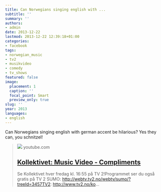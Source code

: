 ```yaml
---
title: Can Norwegians singing english with ...
subtitle: ''
summary: ''
authors:
- admin
date: 2013-12-22
lastmod: 2013-12-22 12:39:18+01:00
categories:
- facebook
tags:
- norwegian_music
- tv2
- musikvideo
- comedy
- tv_shows
featured: false
image:
  placement: 1
  caption: ''
  focal_point: Smart
  preview_only: true
slug: ''
year: 2013
languages:
- english
---
```


Can Norwegians singing english with german accent be hilarious? Yes they can, you schnitzel!
> [![](https://i.ytimg.com/vi/zi8ShAosqzI/maxresdefault.jpg?sqp=-oaymwEmCIAKENAF8quKqQMa8AEB-AH-CYAC0AWKAgwIABABGGUgTihTMA8=&rs=AOn4CLDPRXALVv7nh43fv8Yb1jzFa6zVIQ)](https://www.youtube.com/watch?v=zi8ShAosqzI)
> youtube.com
> ## [Kollektivet: Music Video - Compliments](https://www.youtube.com/watch?v=zi8ShAosqzI)
>
>Se Kollektivet hver fredag kl. 16:55 på TV 2!Programmet ser du også gratis på TV 2 SUMO: http://webtv.tv2.no/webtv/sumo/?treeId=3457TV2: http://www.tv2.no/ko...